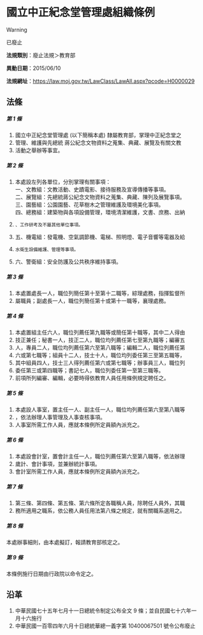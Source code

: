 # 國立中正紀念堂管理處組織條例
> [!WARNING]
> 已廢止

**法規類別**：廢止法規＞教育部

**異動日期**：2015/06/10  

**法規網址**：https://law.moj.gov.tw/LawClass/LawAll.aspx?pcode=H0000029



## 法條
##### 第 1 條
1. 國立中正紀念堂管理處 (以下簡稱本處) 隸屬教育部，掌理中正紀念堂之
1. 管理、維護與先總統  蔣公紀念文物資料之蒐集、典藏、展覽及有關文教
1. 活動之舉辦等事宜。

##### 第 2 條
1. 本處設左列各單位，分別掌理有關事項：  
一、文教組：文教活動、史蹟電影、接待服務及宣導傳播等事項。  
二、展覽組：先總統蔣公紀念文物資料之蒐集、典藏、陳列及展覽事項。  
三、園藝組：公園園藝、花草樹木之管理維護及環境美化事項。  
四、總務組：建築物與各項設備管理，環境清潔維護，文書、庶務、出納
1.     、工作研考及不屬其他單位事項。
1. 五、機電組：發電機、空氣調節機、電梯、照明燈、電子音響等電器及給
1.     水衛生設備維護、管理等事項。
1. 六、警衛組：安全防護及公共秩序維持事項。

##### 第 3 條
1. 本處置處長一人，職位列簡任第十至第十二職等，綜理處務，指揮監督所
1. 屬職員；副處長一人，職位列簡任第十或第十一職等，襄理處務。

##### 第 4 條
1. 本處置組主任六人，職位列薦任第九職等或簡任第十職等，其中二人得由
1. 技正兼任；秘書一人，技正二人，職位均列薦任第七至第九職等；編審五
1. 人，專員二人，職位均列薦任第六至第八職等；編輯二人，職位列薦任第
1. 六或第七職等；組員十二人，技士十人，職位均列委任第三至第五職等，
1. 其中組員四人，技士三人得列薦任第六或第七職等；辦事員三人，職位列
1. 委任第三或第四職等；書記七人，職位列委任第一至第三職等。
1. 前項所列編審、編輯，必要時得依教育人員任用條例規定聘任之。

##### 第 5 條
1. 本處設人事室，置主任一人、副主任一人，職位均列薦任第六至第八職等
1. ，依法辦理人事管理及人事查核事項。
1. 人事室所需工作人員，應就本條例所定員額內派充之。

##### 第 6 條
1. 本處設會計室，置會計主任一人，職位列薦任第六至第八職等，依法辦理
1. 歲計、會計事項，並兼辦統計事項。
1. 會計室所需工作人員，應就本條例所定員額內派充之。

##### 第 7 條
1. 第三條、第四條、第五條、第六條所定各職稱人員，除聘任人員外，其職
1. 務所適用之職系，依公務人員任用法第八條之規定，就有關職系選用之。

##### 第 8 條
本處辦事細則，由本處擬訂，報請教育部核定之。

##### 第 9 條
本條例施行日期由行政院以命令定之。

## 沿革
1. 中華民國七十五年七月十一日總統令制定公布全文 9  條；並自民國七十六年一月十六施行
1. 中華民國一百零四年六月十日總統華總一義字第 10400067501  號令公布廢止
